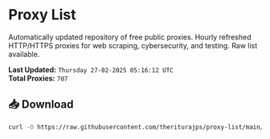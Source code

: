 # Proxy List

Automatically updated repository of free public proxies. Hourly refreshed HTTP/HTTPS proxies for web scraping, cybersecurity, and testing. Raw list available.

**Last Updated:** `Thursday 27-02-2025 05:16:12 UTC`  
**Total Proxies:** `707`

## 📥 Download
```bash
curl -O https://raw.githubusercontent.com/theriturajps/proxy-list/main/proxies.txt
